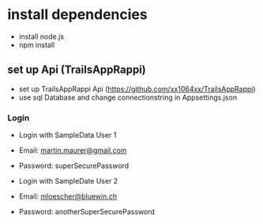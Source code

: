 # install dependencies

- install node.js
- npm install

## set up Api (TrailsAppRappi)

- set up TrailsAppRappi Api (https://github.com/xx1064xx/TrailsAppRappi)
- use sql Database and change connectionstring in Appsettings.json


### Login

- Login with SampleData User 1
- Email: martin.maurer@gmail.com
- Password: superSecurePassword

- Login with SampleDate User 2
- Email: mloescher@bluewin.ch
- Password: anotherSuperSecurePassword